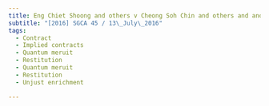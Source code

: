 ```yaml
---
title: Eng Chiet Shoong and others v Cheong Soh Chin and others and another appeal 
subtitle: "[2016] SGCA 45 / 13\_July\_2016"
tags:
  - Contract
  - Implied contracts
  - Quantum meruit
  - Restitution
  - Quantum meruit
  - Restitution
  - Unjust enrichment

---
```


